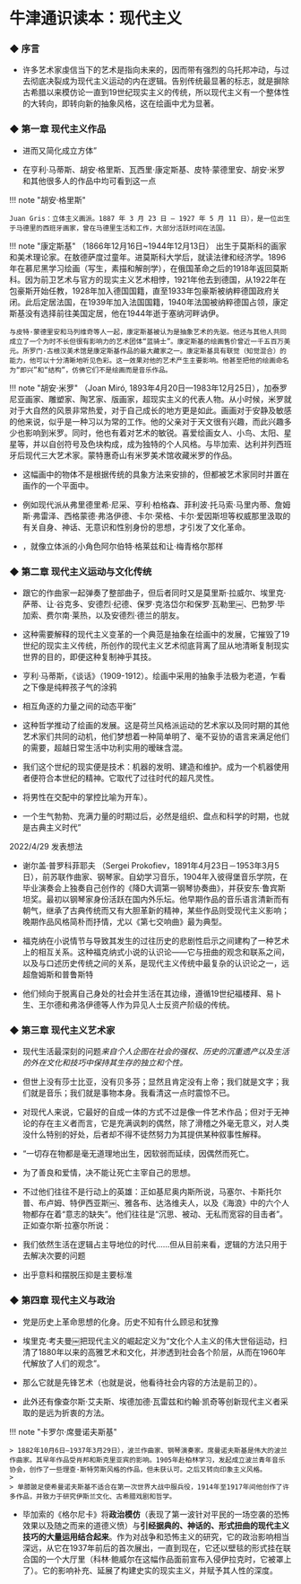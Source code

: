 # 牛津通识读本：现代主义


### ◆   序言

- 许多艺术家虔信当下的艺术是指向未来的，因而带有强烈的乌托邦冲动，与过去彻底决裂成为现代主义运动的内在逻辑。告别传统最显著的标志，就是摒除古希腊以来模仿论一直到19世纪现实主义的传统，所以现代主义有一个整体性的大转向，即转向新的抽象风格，这在绘画中尤为显著。


### ◆   第一章 现代主义作品

- 进而又简化成立方体”

- 在亨利·马蒂斯、胡安·格里斯、瓦西里·康定斯基、皮特·蒙德里安、胡安·米罗和其他很多人的作品中均可看到这一点

!!! note "胡安·格里斯"
    
    Juan Gris：立体主义画派。1887 年 3 月 23 日 – 1927 年 5 月 11 日），是一位出生于马德里的西班牙画家，曾在马德里生活和工作，大部分活跃时间在法国。


!!! note "康定斯基"
    （1866年12月16日~1944年12月13日） 出生于莫斯科的画家和美术理论家。在敖德萨度过童年。进莫斯科大学后，就读法律和经济学。1896年在慕尼黑学习绘画（写生，素描和解剖学），在俄国革命之后的1918年返回莫斯科。因为前卫艺术与官方的现实主义艺术相悖，1921年他去到德国，从1922年在包豪斯开始任教，1928年加入德国国籍，直至1933年包豪斯被纳粹德国政府关闭。此后定居法国，在1939年加入法国国籍，1940年法国被纳粹德国占领，康定斯基没有选择前往美国定居，他在1944年逝于塞纳河畔讷伊。
    
    与皮特·蒙德里安和马列维奇等人一起，康定斯基被认为是抽象艺术的先驱。他还与其他人共同成立了一个为时不长但很有影响力的艺术团体“蓝骑士”。康定斯基的绘画售价曾近一千五百万美元。所罗门·古根汉美术馆是康定斯基作品的最大藏家之一。康定斯基具有联觉（知觉混合）的能力，他可以十分清晰地听见色彩。这一效果对他的艺术产生主要影响。他甚至把他的绘画命名为“即兴”和“结构”，仿佛它们不是绘画而是音乐作品。


!!! note "胡安·米罗"
    （Joan Miró, 1893年4月20日—1983年12月25日），加泰罗尼亚画家、雕塑家、陶艺家、版画家，超现实主义的代表人物。从小时候，米罗就对于大自然的风景非常热爱，对于自己成长的地方更是如此。画画对于安静及敏感的他来说，似乎是一种习以为常的工作。他的父亲对于天文很有兴趣，而此兴趣多少也影响到米罗。同时，他也有着对艺术的敏锐。喜爱绘画女人、小鸟、太阳、星星等，并以自创符号及色块构成，成为独特的个人风格。与毕加索、达利并列西班牙后现代三大艺术家。蒙特惠奇山有米罗美术馆收藏米罗的作品。

- 这幅画中的物体不是根据传统的具象方法来安排的，但都被艺术家同时并置在画作的一个平面中。

- 例如现代派从弗里德里希·尼采、亨利·柏格森、菲利波·托马索·马里内蒂、詹姆斯·弗雷泽、西格蒙德·弗洛伊德、卡尔·荣格、卡尔·爱因斯坦等权威那里汲取的有关自身、神话、无意识和性别身份的思想，才引发了文化革命。

- ，就像立体派的小角色阿尔伯特·格莱兹和让·梅青格尔那样


### ◆   第二章 现代主义运动与文化传统

- 跟它的作曲家一起弹奏了整部曲子，但后者同时又是莫里斯·拉威尔、埃里克·萨蒂、让·谷克多、安德烈·纪德、保罗·克洛岱尔和保罗·瓦勒里￼、巴勃罗·毕加索、费尔南·莱热，以及安德烈·德兰的朋友。

- 这种需要解释的现代主义变革的一个典范是抽象在绘画中的发展，它摧毁了19世纪的现实主义传统，所创作的现代主义艺术彻底背离了屈从地清晰复制现实世界的目的，即便这种复制神乎其技。

- 亨利·马蒂斯，《谈话》（1909-1912）。绘画中采用的抽象手法极为老道，乍看之下像是纯粹孩子气的涂鸦

- 相互角逐的力量之间的动态平衡”

- 这种哲学推动了绘画的发展。这是荷兰风格派运动的艺术家以及同时期的其他艺术家们共同的动机，他们梦想着一种简单明了、毫不妥协的语言来满足他们的需要，超越日常生活中功利实用的暧昧含混。

- 我们这个世纪的现实便是技术：机器的发明、建造和维护。成为一个机器使用者便符合本世纪的精神。它取代了过往时代的超凡灵性。

- 将男性在交配中的掌控比喻为开车）。

- 一个生气勃勃、充满力量的时期过后，必然是组织、盘点和科学的时期，也就是古典主义时代”

2022/4/29 发表想法
- 谢尔盖·普罗科菲耶夫 （Sergei Prokofiev，1891年4月23日－1953年3月5日），前苏联作曲家、钢琴家。自幼学习音乐，1904年入彼得堡音乐学院，在毕业演奏会上独奏自己创作的《降D大调第一钢琴协奏曲》，并获安东·鲁宾斯坦奖。最初以钢琴家身份活跃在国内外乐坛。他早期作品的音乐语言清新而有朝气，继承了古典传统而又有大胆革新的精神，某些作品则受现代主义影响；晚期作品风格简朴而抒情，尤以《第七交响曲》最为典型。


- 福克纳在小说情节与导致其发生的过往历史的悲剧性启示之间建构了一种艺术上的相互关系。这种福克纳式小说的认识论——它与扭曲的观念和联系之间，以及与口述历史传统之间的关系，是现代主义传统中最复杂的认识论之一，远超詹姆斯和普鲁斯特

- 他们倾向于脱离自己身处的社会并生活在其边缘，遵循19世纪福楼拜、易卜生、王尔德和弗洛伊德等人作为异见人士反资产阶级的传统。


### ◆   第三章 现代主义艺术家

- 现代生活最深刻的问题*来自个人企图在社会的强权、历史的沉重遗产以及生活的外在文化和技巧中保持其生存的独立和个性。*

- 但世上没有莎士比亚，没有贝多芬；显然且肯定没有上帝；我们就是文字；我们就是音乐；我们就是事物本身。我看清这一点时震惊不已。

- 对现代人来说，它最好的自成一体的方式不过是像一件艺术作品；但对于无神论的存在主义者而言，它是充满讽刺的偶然，除了滑稽之外毫无意义，对人类没什么特别的好处，后者却不得不徒然努力为其提供某种叙事性解释。

- “一切存在物都是毫无道理地出生，因软弱而延续，因偶然而死亡。

- 为了善良和爱情，决不能让死亡主宰自己的思想。

- 不过他们往往不是行动上的英雄：正如基尼奥内斯所说，马塞尔、卡斯托尔普、布卢姆、特伊西亚斯￼、雅各布、达洛维夫人，以及《海浪》中的六个人物都存在着“意志的缺失”。他们往往是“沉思、被动、无私而宽容的目击者”。正如查尔斯·拉塞尔所说：
- 我们依然生活在逻辑占主导地位的时代……但从目前来看，逻辑的方法只用于去解决次要的问题


- 出乎意料和摆脱压抑是主要标准


### ◆   第四章 现代主义与政治

- 党是历史上革命思想的化身。历史不知有什么顾忌和犹豫

- 埃里克·考夫曼￼把现代主义的崛起定义为“文化个人主义的伟大世俗运动，扫清了1880年以来的高雅艺术和文化，并渗透到社会各个阶层，从而在1960年代解放了人们的观念”。

- 那么它就是先锋艺术（也就是说，他看待社会内容的方法是前卫的）。

- 此外还有像查尔斯·艾夫斯、埃德加德·瓦雷兹和约翰·凯奇等创新现代主义者采取的是远为折衷的方法。


!!! note "卡罗尔·席曼诺夫斯基"

    > 1882年10月6日—1937年3月29日），波兰作曲家、钢琴演奏家。席曼诺夫斯基是伟大的波兰作曲家。其早年作品受肖邦和斯克里亚宾的影响。1905年赴柏林学习，发起成立波兰青年音乐协会，创作了一些理查·斯特劳斯风格的作品，但未获认可。之后又转向印象主义风格。
    >
    > 单膝跛足使希曼诺夫斯基不适合在第一次世界大战中服兵役，1914年至1917年间他创作了许多作品，并致力于研究伊斯兰文化、古希腊戏剧和哲学。

- 毕加索的《格尔尼卡》将**政治模仿**（表现了第一波针对平民的一场空袭的恐怖效果以及随之而来的道德义愤）与**引经据典的、神话的、形式扭曲的现代主义技巧的大量运用结合起来**。作为对战争和恐怖主义的研究，它的政治影响相当深远，从它在1937年前后的首次展出，一直到现在，它还以壁毯的形式挂在联合国的一个大厅里（科林·鲍威尔在这幅作品面前宣布入侵伊拉克时，它被罩上了）。它的影响补充、延展了构建史实的现实主义，并赋予其人性的深度。

